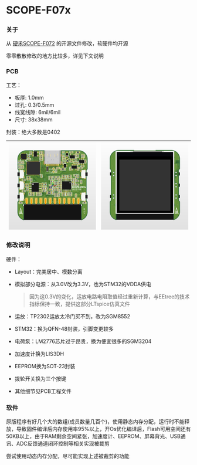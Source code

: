 # SCOPE-F07x

### 关于

从 [硬禾SCOPE-F072](https://github.com/EETree-git/SCOPE-F072) 的开源文件修改，软硬件均开源

零零散散修改的地方比较多，详见下文说明

### PCB

工艺：

- 板厚: 1.0mm 
- 过孔: 0.3/0.5mm
- 线宽线隙: 6mil/6mil
- 尺寸: 38x38mm

封装：绝大多数是0402

| ![](Images/3d_1.png) | ![](Images/3d_2.png) |
| -------------------- | -------------------- |

### 修改说明

硬件：

- Layout：完美居中、模数分离

- 模拟部分电源：从3.0V改为3.3V，也为STM32的VDDA供电

  > 因为这0.3V的变化，运放电路电阻取值经过重新计算，与EEtree的技术指标保持一致，提供这部分LTspice仿真文件

- 运放：TP2302运放太冷门买不到，改为SGM8552

- STM32：换为QFN-48封装，引脚变更较多

- 电荷泵：LM2776芯片过于昂贵，换为便宜很多的SGM3204

- 加速度计换为LIS3DH

- EEPROM换为SOT-23封装

- 拨轮开关换为三个按键

- 其他细节见PCB工程文件

### 软件

原版程序有好几个大的数组(成员数量几百个)，使用静态内存分配，运行时不能释放，导致固件编译后内存使用率95%以上，开Os优化编译后，Flash可用空间还有50KB以上，由于RAM剩余空间紧张，加速度计、EEPROM、屏幕背光、USB通讯、ADC反馈通道闭环控制等相关实现被裁剪

尝试使用动态内存分配，尽可能实现上述被裁剪的功能
